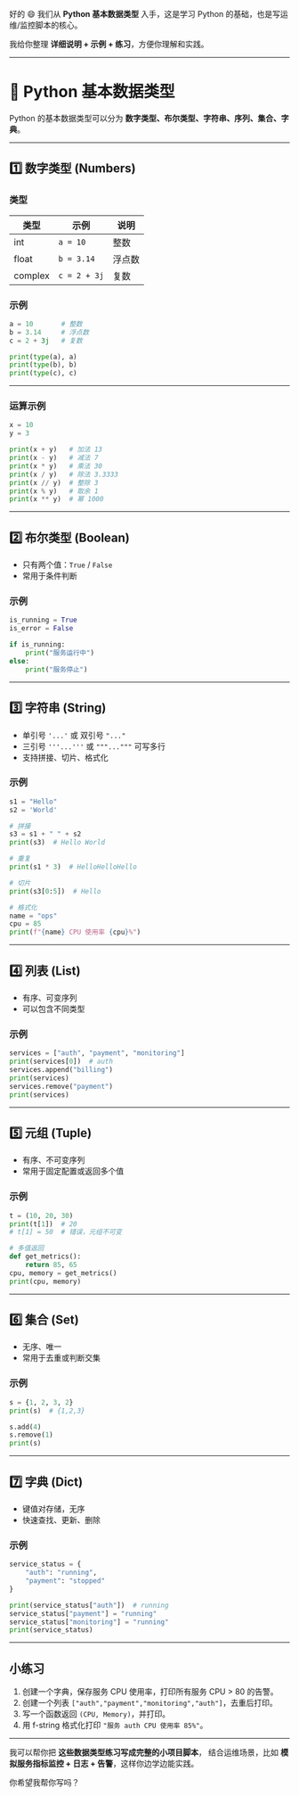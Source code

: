好的 😄
我们从 **Python 基本数据类型** 入手，这是学习 Python 的基础，也是写运维/监控脚本的核心。

我给你整理 **详细说明 + 示例 + 练习**，方便你理解和实践。

---

# 🐍 Python 基本数据类型

Python 的基本数据类型可以分为 **数字类型、布尔类型、字符串、序列、集合、字典**。

---

## **1️⃣ 数字类型 (Numbers)**

### 类型

| 类型      | 示例           | 说明  |
| ------- | ------------ | --- |
| int     | `a = 10`     | 整数  |
| float   | `b = 3.14`   | 浮点数 |
| complex | `c = 2 + 3j` | 复数  |

### 示例

```python
a = 10       # 整数
b = 3.14     # 浮点数
c = 2 + 3j   # 复数

print(type(a), a)
print(type(b), b)
print(type(c), c)
```

---

### 运算示例

```python
x = 10
y = 3

print(x + y)   # 加法 13
print(x - y)   # 减法 7
print(x * y)   # 乘法 30
print(x / y)   # 除法 3.3333
print(x // y)  # 整除 3
print(x % y)   # 取余 1
print(x ** y)  # 幂 1000
```

---

## **2️⃣ 布尔类型 (Boolean)**

* 只有两个值：`True` / `False`
* 常用于条件判断

### 示例

```python
is_running = True
is_error = False

if is_running:
    print("服务运行中")
else:
    print("服务停止")
```

---

## **3️⃣ 字符串 (String)**

* 单引号 `'...'` 或 双引号 `"..."`
* 三引号 `'''...'''` 或 `"""..."""` 可写多行
* 支持拼接、切片、格式化

### 示例

```python
s1 = "Hello"
s2 = 'World'

# 拼接
s3 = s1 + " " + s2
print(s3)  # Hello World

# 重复
print(s1 * 3)  # HelloHelloHello

# 切片
print(s3[0:5])  # Hello

# 格式化
name = "ops"
cpu = 85
print(f"{name} CPU 使用率 {cpu}%")
```

---

## **4️⃣ 列表 (List)**

* 有序、可变序列
* 可以包含不同类型

### 示例

```python
services = ["auth", "payment", "monitoring"]
print(services[0])  # auth
services.append("billing")
print(services)
services.remove("payment")
print(services)
```

---

## **5️⃣ 元组 (Tuple)**

* 有序、不可变序列
* 常用于固定配置或返回多个值

### 示例

```python
t = (10, 20, 30)
print(t[1])  # 20
# t[1] = 50  # 错误，元组不可变

# 多值返回
def get_metrics():
    return 85, 65
cpu, memory = get_metrics()
print(cpu, memory)
```

---

## **6️⃣ 集合 (Set)**

* 无序、唯一
* 常用于去重或判断交集

### 示例

```python
s = {1, 2, 3, 2}
print(s)  # {1,2,3}

s.add(4)
s.remove(1)
print(s)
```

---

## **7️⃣ 字典 (Dict)**

* 键值对存储，无序
* 快速查找、更新、删除

### 示例

```python
service_status = {
    "auth": "running",
    "payment": "stopped"
}

print(service_status["auth"])  # running
service_status["payment"] = "running"
service_status["monitoring"] = "running"
print(service_status)
```

---

## **小练习**

1. 创建一个字典，保存服务 CPU 使用率，打印所有服务 CPU > 80 的告警。
2. 创建一个列表 `["auth","payment","monitoring","auth"]`，去重后打印。
3. 写一个函数返回 `(CPU, Memory)`，并打印。
4. 用 f-string 格式化打印 `"服务 auth CPU 使用率 85%"`。

---

我可以帮你把 **这些数据类型练习写成完整的小项目脚本**，
结合运维场景，比如 **模拟服务指标监控 + 日志 + 告警**，这样你边学边能实践。

你希望我帮你写吗？
